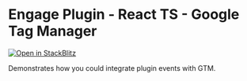 # Engage Plugin - React TS - Google Tag Manager

[![Open in StackBlitz](https://developer.stackblitz.com/img/open_in_stackblitz.svg)](https://stackblitz.com/fork/github/skedify/booking-plugin-examples/tree/develop/react-ts/google-tag-manager?file=src%2FApp.tsx)

Demonstrates how you could integrate plugin events with GTM.

